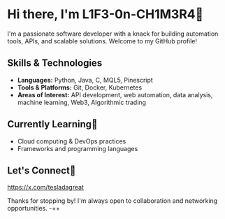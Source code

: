 # Hi there, I'm L1F3-0n-CH1M3R4👋

I'm a passionate software developer with a knack for building automation tools, APIs, and scalable solutions. Welcome to my GitHub profile!

## Skills & Technologies

- **Languages:** Python, Java, C, MQL5, Pinescript
- **Tools & Platforms:** Git, Docker, Kubernetes
- **Areas of Interest:** API development, web automation, data analysis, machine learning, Web3, Algorithmic trading

## Currently Learning🌱 

- Cloud computing & DevOps practices
- Frameworks and programming languages

##  Let's Connect🤝
https://x.com/tesladagreat

Thanks for stopping by! I'm always open to collaboration and networking opportunities.
-++
